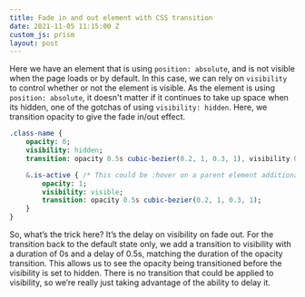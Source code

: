 ```yaml
---
title: Fade in and out element with CSS transition
date: 2021-11-05 11:15:00 Z
custom_js: prism
layout: post
---
```


Here we have an element that is using `position: absolute`, and is not visible when the page loads or by default. In this case, we can rely on `visibility` to control whether or not the element is visible. As the element is using `position: absolute`, it doesn't matter if it continues to take up space when its hidden, one of the gotchas of using `visibility: hidden`. Here, we transition opacity to give the fade in/out effect.

```sass
.class-name {
	opacity: 0;
	visibility: hidden;
	transition: opacity 0.5s cubic-bezier(0.2, 1, 0.3, 1), visibility 0s 0.5s;

	&.is-active { /* This could be :hover on a parent element additionally or instead */
		opacity: 1;
		visibility: visible;
		transition: opacity 0.5s cubic-bezier(0.2, 1, 0.3, 1);
	}
}
```

So, what’s the trick here? It’s the delay on visibility on fade out. For the transition back to the default state only, we add a transition to visibility with a duration of 0s and a delay of 0.5s, matching the duration of the opacity transition. This allows us to see the opacity being transitioned before the visibility is set to hidden. There is no transition that could be applied to visibility, so we’re really just taking advantage of the ability to delay it.

